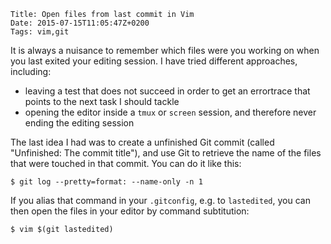     Title: Open files from last commit in Vim
    Date: 2015-07-15T11:05:47Z+0200
    Tags: vim,git

It is always a nuisance to remember which files were you working on when you
last exited your editing session. I have tried different approaches, including:

- leaving a test that does not succeed in order to get an errortrace that
  points to the next task I should tackle
- opening the editor inside a `tmux` or `screen` session, and therefore never
  ending the editing session

The last idea I had was to create a unfinished Git commit (called "Unfinished:
The commit title"), and use Git to retrieve the name of the files that were
touched in that commit. You can do it like this:

    $ git log --pretty=format: --name-only -n 1

If you alias that command in your `.gitconfig`, e.g. to `lastedited`, you can
then open the files in your editor by command subtitution:

    $ vim $(git lastedited)
